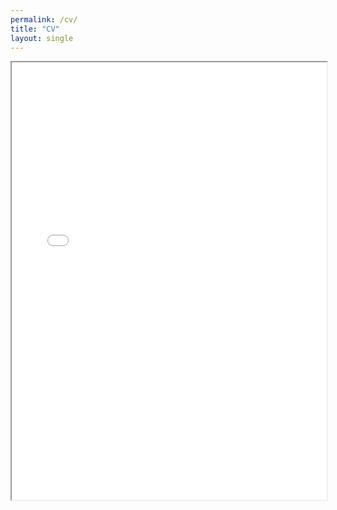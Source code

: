 ```yaml
---
permalink: /cv/
title: "CV"
layout: single
---
```

<div style="width: 100%; height:700">
<iframe src="/CV_Lu_Dec2022.pdf" width="100%" height="700">
This browser does not support PDFs. Please download the PDF to view it: <a href="/CV_Lu_Dec2022.pdf">Download PDF</a>
</iframe>
</div>
